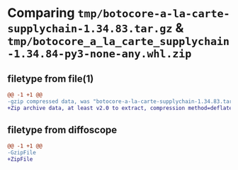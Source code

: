 # Comparing `tmp/botocore-a-la-carte-supplychain-1.34.83.tar.gz` & `tmp/botocore_a_la_carte_supplychain-1.34.84-py3-none-any.whl.zip`

## filetype from file(1)

```diff
@@ -1 +1 @@
-gzip compressed data, was "botocore-a-la-carte-supplychain-1.34.83.tar", last modified: Fri Apr 12 01:01:23 2024, max compression
+Zip archive data, at least v2.0 to extract, compression method=deflate
```

## filetype from diffoscope

```diff
@@ -1 +1 @@
-GzipFile
+ZipFile
```

